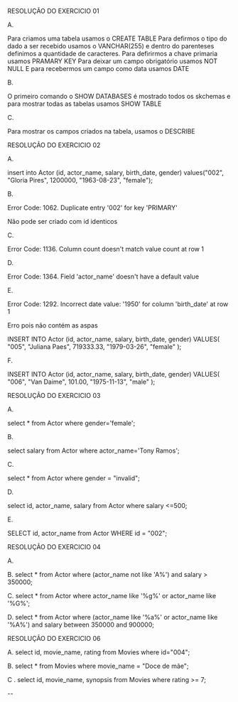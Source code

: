 RESOLUÇÃO DO EXERCICIO 01

A. 

Para criamos uma tabela usamos o CREATE TABLE
Para defirmos o tipo do dado a ser recebido usamos o VANCHAR(255) e dentro do parenteses definimos a quantidade de caracteres.
Para defirirmos a chave primaria usamos PRAMARY KEY 
Para deixar um campo obrigatório usamos NOT NULL
E para recebermos um campo como data usamos DATE

B.

O primeiro comando o SHOW DATABASES é mostrado todos os skchemas e para mostrar todas as tabelas usamos SHOW TABLE

C.

Para mostrar os campos criados na tabela, usamos o DESCRIBE



RESOLUÇÃO DO EXERCICIO 02

A.

insert into Actor (id, actor_name, salary, birth_date, gender) 
values("002", "Gloria Pires", 1200000, "1963-08-23", "female");


B. 

Error Code: 1062. Duplicate entry '002' for key 'PRIMARY'

Não pode ser criado com id identicos

C.

Error Code: 1136. Column count doesn't match value count at row 1

D. 

Error Code: 1364. Field 'actor_name' doesn't have a default value

E.

Error Code: 1292. Incorrect date value: '1950' for column 'birth_date' at row 1

Erro pois não contém as aspas

INSERT INTO Actor (id, actor_name, salary, birth_date, gender)
VALUES(
  "005", 
  "Juliana Paes",
  719333.33,
  "1979-03-26", 
  "female"
);

F.

INSERT INTO Actor (id, actor_name, salary, birth_date, gender)
VALUES(
  "006", 
  "Van Daime",
  101.00,
  "1975-11-13", 
  "male"
);

RESOLUÇÃO DO EXERCICIO 03

A. 

select * from Actor where gender='female';

B. 

select salary from Actor where actor_name='Tony Ramos';

C. 

select * from Actor where gender = "invalid";

D. 

select id, actor_name, salary from Actor where salary <=500;

E. 

SELECT id, actor_name from Actor WHERE id = "002";


RESOLUÇÃO DO EXERCICIO 04

A. 


B. select * from Actor where (actor_name not like 'A%') and salary > 350000;

C. select * from Actor where actor_name like '%g%' or actor_name like '%G%';

D. select * from Actor where (actor_name like '%a%' or actor_name like '%A%') and salary between 350000 and 900000;



RESOLUÇÃO DO EXERCICIO 06

A. select id, movie_name, rating from Movies where id="004";

B. select * from Movies where movie_name = "Doce de mãe";

C . select id, movie_name, synopsis from Movies where rating >= 7;


--



